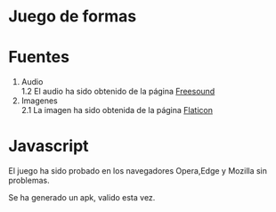 # Juego de formas

# Fuentes

1. Audio
<br> 1.2 El audio ha sido obtenido de la página [Freesound](https://freesound.org/)
2. Imagenes
<br> 2.1 La imagen ha sido obtenida de la página [Flaticon](https://www.flaticon.es/)


# Javascript

El juego ha sido probado en los navegadores Opera,Edge y Mozilla sin problemas.

Se ha generado un apk, valido esta vez.
